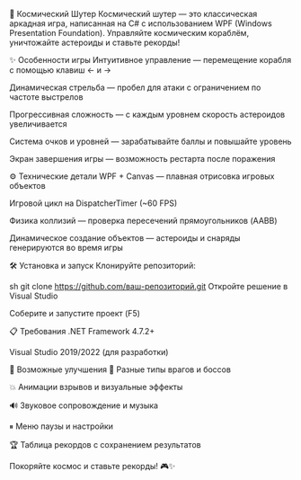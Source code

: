 🚀 Космический Шутер
Космический шутер — это классическая аркадная игра, написанная на C# с использованием WPF (Windows Presentation Foundation).
Управляйте космическим кораблём, уничтожайте астероиды и ставьте рекорды!

✨ Особенности игры
Интуитивное управление — перемещение корабля с помощью клавиш ← и →

Динамическая стрельба — пробел для атаки с ограничением по частоте выстрелов

Прогрессивная сложность — с каждым уровнем скорость астероидов увеличивается

Система очков и уровней — зарабатывайте баллы и повышайте уровень

Экран завершения игры — возможность рестарта после поражения

⚙️ Технические детали
WPF + Canvas — плавная отрисовка игровых объектов

Игровой цикл на DispatcherTimer (~60 FPS)

Физика коллизий — проверка пересечений прямоугольников (AABB)

Динамическое создание объектов — астероиды и снаряды генерируются во время игры

🛠 Установка и запуск
Клонируйте репозиторий:

sh
git clone https://github.com/ваш-репозиторий.git
Откройте решение в Visual Studio

Соберите и запустите проект (F5)

📋 Требования
.NET Framework 4.7.2+

Visual Studio 2019/2022 (для разработки)

🔮 Возможные улучшения
🌟 Разные типы врагов и боссов

💥 Анимации взрывов и визуальные эффекты

🔊 Звуковое сопровождение и музыка

⏸ Меню паузы и настройки

🏆 Таблица рекордов с сохранением результатов

Покоряйте космос и ставьте рекорды! 🎮✨
